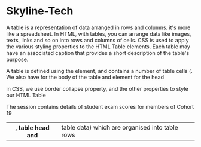 # Skyline-Tech
A table is a representation of data arranged in rows and columns. it's more like a spreadsheet. In HTML, with tables, you can arrange data like images, texts, links and so on into rows and columns of cells. CSS is used to apply the various styling properties to the HTML Table elements. Each table may have an associated caption that provides a short description of the table's purpose. 

 A table is defined using the <table> element, and contains a number of table cells (<th>, table head and <td> table data) which are organised into table rows <tr>. We also have <tbody> for the body of the table and <thead> element for the head

 in CSS, we use border collapse property, and the other properties to style our HTML Table


 The session contains details of student exam scores for members of Cohort 19


